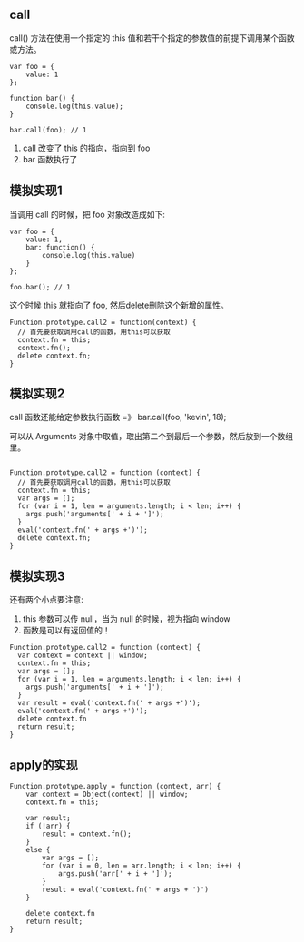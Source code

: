 ## call
call() 方法在使用一个指定的 this 值和若干个指定的参数值的前提下调用某个函数或方法。

```
var foo = {
    value: 1
};

function bar() {
    console.log(this.value);
}

bar.call(foo); // 1
```
1. call 改变了 this 的指向，指向到 foo
2. bar 函数执行了

## 模拟实现1
当调用 call 的时候，把 foo 对象改造成如下:
```
var foo = {
    value: 1,
    bar: function() {
        console.log(this.value)
    }
};

foo.bar(); // 1
```

这个时候 this 就指向了 foo, 然后delete删除这个新增的属性。
```
Function.prototype.call2 = function(context) {
  // 首先要获取调用call的函数，用this可以获取
  context.fn = this;
  context.fn();
  delete context.fn;
}
```

## 模拟实现2

call 函数还能给定参数执行函数 =》 bar.call(foo, 'kevin', 18);

可以从 Arguments 对象中取值，取出第二个到最后一个参数，然后放到一个数组里。
```

Function.prototype.call2 = function (context) {
  // 首先要获取调用call的函数，用this可以获取
  context.fn = this;
  var args = [];
  for (var i = 1, len = arguments.length; i < len; i++) {
    args.push('arguments[' + i + ']');
  }
  eval('context.fn(' + args +')');
  delete context.fn;
}
```

## 模拟实现3

还有两个小点要注意:
1. this 参数可以传 null，当为 null 的时候，视为指向 window
2. 函数是可以有返回值的！
```
Function.prototype.call2 = function (context) {
  var context = context || window;
  context.fn = this;
  var args = [];
  for (var i = 1, len = arguments.length; i < len; i++) {
    args.push('arguments[' + i + ']');
  }
  var result = eval('context.fn(' + args +')');
  eval('context.fn(' + args +')');
  delete context.fn
  return result;
}
```

## apply的实现

```
Function.prototype.apply = function (context, arr) {
    var context = Object(context) || window;
    context.fn = this;

    var result;
    if (!arr) {
        result = context.fn();
    }
    else {
        var args = [];
        for (var i = 0, len = arr.length; i < len; i++) {
            args.push('arr[' + i + ']');
        }
        result = eval('context.fn(' + args + ')')
    }

    delete context.fn
    return result;
}
```